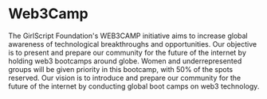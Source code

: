 # Web3Camp
The GirlScript Foundation's WEB3CAMP initiative aims to increase global awareness of technological breakthroughs and opportunities. Our objective is to present and prepare our community for the future of the internet by holding web3 bootcamps around globe. Women and underrepresented groups will be given priority in this bootcamp, with 50% of the spots reserved. Our vision is to introduce and prepare our community for the future of the internet by conducting global boot camps on web3 technology.
